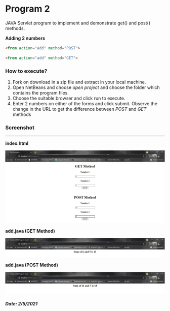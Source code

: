 # Program 2

JAVA Servlet program to implement and demonstrate get() and post() methods.

**Adding 2 numbers**

```html
<from action="add" method="POST">
```

```html
<from action="add" method="GET">
```



### How to execute?

1. Fork on download in a zip file and extract in your local machine.
2. Open NetBeans and choose *open project* and choose the folder which contains the program files.
3. Choose the suitable browser and click run to execute.
4. Enter 2 numbers on either of the forms and click submit. Observe the change in the URL to get the difference between *POST* and *GET* methods

### Screenshot

------

**index.html**

![1.1](images/2.1.JPG)

**add.java (GET Method)**

![1.2](images/2.2.JPG)

**add.java (POST Method)**

![1.2](images/2.3.JPG)

##### Date: 2/5/2021